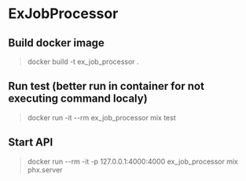 # ExJobProcessor

## Build docker image
> docker build -t ex_job_processor .

## Run test (better run in container for not executing command localy)
> docker run -it --rm ex_job_processor mix test

## Start API
> docker run --rm -it -p 127.0.0.1:4000:4000 ex_job_processor mix phx.server

